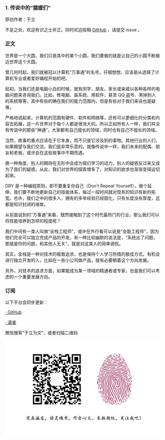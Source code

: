 
### 1. 传说中的“猿媛们”

原创作者：于立

不足之处，欢迎有识之士斧正。同时欢迎投稿 [GitHub](https://github.com/shxingzhe/Internet) ，请提交 issue 。

### 正文

世界是一个大圆，我们只是其中的某个小圆，我们要做的就是让自己的小圆不断接近世界这个大圆。

曾几何时起，我们就被冠以计算机“万事通”的名号。仔细想想，应该是从选择了计算机专业或者爱好编程开始的吧。

起初，当我们还是电脑小白的时候，就有同学、朋友、家长或亲戚以各种各样的电脑问题来咨询我们。比如，修电脑、装系统、用软件，甚至 QQ 盗号、黑掉别人的系统等等，其中有些的确在我们的能力范围内，但是有些对于我们来说也是疑难。

严格地说起来，计算机的范围有硬件、软件和网络等，还有可以更细化的分类和内容去拓展，这一片世界对于每个人都是很浩大的。所以正如所有人一样，我们并没有传说中的那些“神通”，大家都有自己擅长的领域，同时也有自己不擅长的领域。

当然，故事的重点应该在于它本身，而不只是它涉及到的事物。其他行业的人们，如果期望与我们交流，我们是非常乐意的。就像传说中一样，我们未来的配偶、朋友和老板，或许会在这些故事中不期而遇。

换一种角度，别人的期待在无形中会成为我们学习的动力，别人的疑惑反过来又成为了我们的疑惑。从此，我们对世界的探索增多了，对知识的欲求也渐渐变得迫切起来。

DRY 是一种编程原则，即不要重复你自己（Don't Repeat Yourself）。做个延伸，我们要不断地更新自己的技能体系，每过一段时间就对现有的知识有新的拓宽。也许，我们之中的很多人，拥有的多年经验已经固化，只有长度没有厚度，这都是知识封闭的缘故。

从前面说到的“万事通”来看，既然接触到了这个时代最热门的行业，那么我们可以将技能培养到怎样的程度呢？

我们中间有一类人叫做“全栈工程师”，或许在外行看可以说是“全能工程师”，因为他们完全可以独立完成产品的开发。有一种比较幽默的说法是，“系统出了问题，那就是你的问题，和其他人无关”，就是对这类人的简单调侃。

其实，全栈是一种对技术的极致追求，也是保持个人学习热情的极佳方式。有机会进行独立开发的人，比如在一些小公司做产品，就有必要朝着这个方向发展。

另外，对技术的追求方面，如果能成为某一领域的精通者或专家，也是我们可以考虑的一个重要发展方向。


### 订阅

以下平台会同步更新：

[· GitHub](https://github.com/shxingzhe/Internet)

[· 语雀](https://www.yuque.com/yuli/internet)

微信搜索“于立为文”，或者扫描二维码

![](./wechat-mp.jpg)
